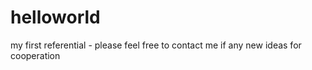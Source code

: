 # helloworld
my first referential - please feel free to contact me if any new ideas for cooperation
